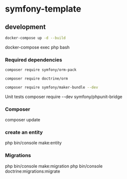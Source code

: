 # symfony-template

## development

```bash
docker-compose up -d --build
```

docker-compose exec php bash



### Required dependencies

```bash
composer require symfony/orm-pack
```

```bash
composer require doctrine/orm
```

```bash
composer require symfony/maker-bundle --dev
```


Unit tests
composer require --dev symfony/phpunit-bridge


### Composer
composer update



### create an entity

php bin/console make:entity


### Migrations

php bin/console make:migration
php bin/console doctrine:migrations:migrate


